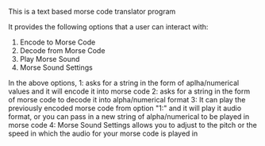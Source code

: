 This is a text based morse code translator program

It provides the following options that a user can interact with:

  1. Encode to Morse Code
  2. Decode from Morse Code
  3. Play Morse Sound
  4. Morse Sound Settings

In the above options, 
  1: asks for a string in the form of aplha/numerical values and it will encode it into morse code
  2: asks for a string in the form of morse code to decode it into alpha/numerical format
  3: It can play the previously encoded morse code from option "1:" and it will play it audio format, or you can pass in a new string of alpha/numerical to be played in morse code
  4: Morse Sound Settings allows you to adjust to the pitch or the speed in which the audio for your morse code is played in
